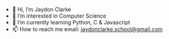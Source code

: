 - 👋 Hi, I’m Jaydon Clarke
- 👀 I’m interested in Computer Science
- 🌱 I’m currently learning Python, C & Javascript
- 📫 How to reach me email: jaydonclarke.school@gmail.com

<!---
ThatOneError/ThatOneError is a ✨ special ✨ repository because its `README.md` (this file) appears on your GitHub profile.
You can click the Preview link to take a look at your changes.
--->
